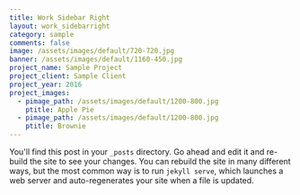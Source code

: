 ```yaml
---
title: Work Sidebar Right
layout: work_sidebarright
category: sample
comments: false
image: /assets/images/default/720-720.jpg
banner: /assets/images/default/1160-450.jpg
project_name: Sample Project
project_client: Sample Client
project_year: 2016
project_images:
  - pimage_path: /assets/images/default/1200-800.jpg
    ptitle: Apple Pie
  - pimage_path: /assets/images/default/1200-800.jpg
    ptitle: Brownie
---
```

You'll find this post in your `_posts` directory. Go ahead and edit it and re-build
the site to see your changes. You can rebuild the site in many different ways, but
the most common way is to run `jekyll serve`, which launches a web server and
auto-regenerates your site when a file is updated.
